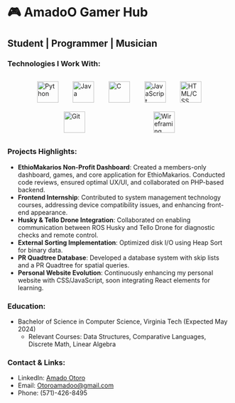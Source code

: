 # 🎮 AmadoO Gamer Hub

## Student | Programmer | Musician

### Technologies I Work With:
<div style="display: flex; align-items: center; justify-content: space-around; flex-wrap: wrap; max-width: 80%; margin: 20px auto;">
  <img src="https://img.icons8.com/color/48/000000/python.png" alt="Python" style="width: 48px; height: 48px; margin: 10px;"/>
  <img src="https://img.icons8.com/color/48/000000/java-coffee-cup-logo.png" alt="Java" style="width: 48px; height: 48px; margin: 10px;"/>
  <img src="https://img.icons8.com/color/48/000000/c-programming.png" alt="C" style="width: 48px; height: 48px; margin: 10px;"/>
  <img src="https://img.icons8.com/color/48/000000/javascript.png" alt="JavaScript" style="width: 48px; height: 48px; margin: 10px;"/>
  <img src="https://img.icons8.com/color/48/000000/html-5--v1.png" alt="HTML/CSS" style="width: 48px; height: 48px; margin: 10px;"/>
  <img src="https://img.icons8.com/color/48/000000/git.png" alt="Git" style="width: 48px; height: 48px; margin: 10px;"/>
  <img src="https://img.icons8.com/ios-filled/50/000000/image.png" alt="Wireframing" style="width: 48px; height: 48px; margin: 10px;"/>
</div>

### Projects Highlights:
- **EthioMakarios Non-Profit Dashboard**: Created a members-only dashboard, games, and core application for EthioMakarios. Conducted code reviews, ensured optimal UX/UI, and collaborated on PHP-based backend.
- **Frontend Internship**: Contributed to system management technology courses, addressing device compatibility issues, and enhancing front-end appearance.
- **Husky & Tello Drone Integration**: Collaborated on enabling communication between ROS Husky and Tello Drone for diagnostic checks and remote control.
- **External Sorting Implementation**: Optimized disk I/O using Heap Sort for binary data.
- **PR Quadtree Database**: Developed a database system with skip lists and a PR Quadtree for spatial queries.
- **Personal Website Evolution**: Continuously enhancing my personal website with CSS/JavaScript, soon integrating React elements for learning.

### Education:
- Bachelor of Science in Computer Science, Virginia Tech (Expected May 2024)
  - Relevant Courses: Data Structures, Comparative Languages, Discrete Math, Linear Algebra

### Contact & Links:
- LinkedIn: [Amado Otoro](https://www.linkedin.com/in/amado-otoro-72350b1a7/)
- Email: Otoroamadoo@gmail.com
- Phone: (571)-426-8495
